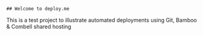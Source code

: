     ## Welcome to deploy.me
This is a test project to illustrate automated deployments using Git, Bamboo & Combell shared hosting